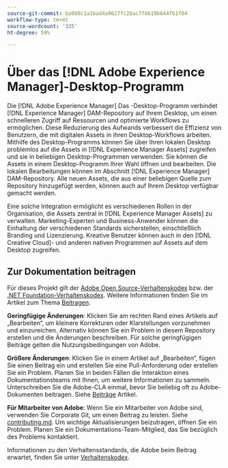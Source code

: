 ```yaml
---
source-git-commit: ba980c1a1bad4a9627fc28ac7f6619b644fb1f04
workflow-type: tm+mt
source-wordcount: '325'
ht-degree: 59%

---
```

# Über das [!DNL Adobe Experience Manager]-Desktop-Programm

Die [!DNL Adobe Experience Manager] Das -Desktop-Programm verbindet [!DNL Experience Manager] DAM-Repository auf Ihrem Desktop, um einen schnelleren Zugriff auf Ressourcen und optimierte Workflows zu ermöglichen. Diese Reduzierung des Aufwands verbessert die Effizienz von Benutzern, die mit digitalen Assets in ihren Desktop-Workflows arbeiten. Mithilfe des Desktop-Programms können Sie über Ihren lokalen Desktop problemlos auf die Assets in [!DNL Experience Manager Assets] zugreifen und sie in beliebigen Desktop-Programmen verwenden. Sie können die Assets in einem Desktop-Programm Ihrer Wahl öffnen und bearbeiten. Die lokalen Bearbeitungen können im Abschnitt [!DNL Experience Manager] DAM-Repository. Alle neuen Assets, die aus einer beliebigen Quelle zum Repository hinzugefügt werden, können auch auf Ihrem Desktop verfügbar gemacht werden.

Eine solche Integration ermöglicht es verschiedenen Rollen in der Organisation, die Assets zentral in [!DNL Experience Manager Assets] zu verwalten. Marketing-Experten und Business-Anwender können die Einhaltung der verschiedenen Standards sicherstellen, einschließlich Branding und Lizenzierung. Kreative Benutzer können auch in den [!DNL Creative Cloud]- und anderen nativen Programmen auf Assets auf dem Desktop zugreifen.

## Zur Dokumentation beitragen

Für dieses Projekt gilt der [Adobe Open Source-Verhaltenskodex](code-of-conduct.md) bzw. der [.NET Foundation-Verhaltenskodex](https://dotnetfoundation.org/about/policies/code-of-conduct). Weitere Informationen finden Sie im Artikel zum Thema [Beitragen](contributing.md).

**Geringfügige Änderungen**: Klicken Sie am rechten Rand eines Artikels auf „Bearbeiten“, um kleinere Korrekturen oder Klarstellungen vorzunehmen und einzureichen. Alternativ können Sie ein Problem in diesem Repository erstellen und die Änderungen beschreiben. Für solche geringfügigen Beiträge gelten die Nutzungsbedingungen von Adobe.

**Größere Änderungen**: Klicken Sie in einem Artikel auf „Bearbeiten“, fügen Sie einen Beitrag ein und erstellen Sie eine Pull-Anforderung oder erstellen Sie ein Problem. Planen Sie in beiden Fällen die Interaktion eines Dokumentationsteams mit Ihnen, um weitere Informationen zu sammeln. Unterschreiben Sie die Adobe-CLA einmal, bevor Sie beliebig oft zu Adobe-Dokumenten beitragen. Siehe [Beiträge](contributing.md) Artikel.

**Für Mitarbeiter von Adobe**: Wenn Sie ein Mitarbeiter von Adobe sind, verwenden Sie Corporate Git, um einen Beitrag zu leisten. Siehe [contributing.md](contributing.md). Um wichtige Aktualisierungen beizutragen, öffnen Sie ein Problem. Planen Sie ein Dokumentations-Team-Mitglied, das Sie bezüglich des Problems kontaktiert.

Informationen zu den Verhaltensstandards, die Adobe beim Beitrag erwartet, finden Sie unter [Verhaltenskodex](code-of-conduct.md).
